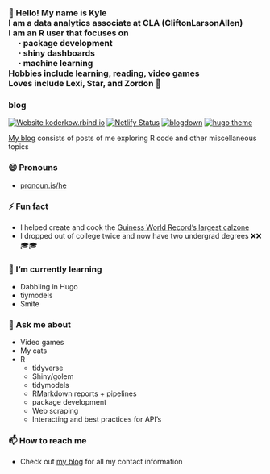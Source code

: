 
<h3>

👋 Hello\! My name is Kyle <br> I am a data analytics associate at CLA
(CliftonLarsonAllen)<br> I am an R user that focuses on<br>
<span style="padding-left:20px">· package development</span><br>
<span style="padding-left:20px">· shiny dashboards</span><br>
<span style="padding-left:20px">· machine learning</span><br> Hobbies
include learning, reading, video games<br> Loves include Lexi, Star, and
Zordon 💖

</h3>

### blog

<!-- badges: start -->

[![Website
koderkow.rbind.io](https://img.shields.io/website-up-down-green-red/http/shields.io.svg)](http://shields.io/)
[![Netlify
Status](https://api.netlify.com/api/v1/badges/18127686-d6ae-4ae3-807b-9027a45ef32a/deploy-status)](https://app.netlify.com/sites/koderkow/deploys)
[![blogdown](https://img.shields.io/badge/Made%20with-blogdown-orange)](https://bookdown.org/yihui/blogdown/)
[![hugo
theme](http://img.shields.io/badge/Hugo%20Theme-dream-FF4088?logo=hugo)](https://g1eny0ung.site/hugo-theme-dream/#/)
<!-- badges: end -->

[My blog](https://koderkow.rbind.io/) consists of posts of me exploring
R code and other miscellaneous topics

### 😄 Pronouns

  - [pronoun.is/he](pronoun.is/he)

### ⚡ Fun fact

  - I helped create and cook the [Guiness World Record’s largest
    calzone](https://www.guinnessworldrecords.com/world-records/largest-calzone#:~:text=The%20largest%20calzone%20weighs%2096.37,and%20sauce%20inside%20the%20dough.)
  - I dropped out of college twice and now have two undergrad degrees
    ❌❌🎓🎓

### 🌱 I’m currently learning

  - Dabbling in Hugo
  - tiymodels
  - Smite

### 💬 Ask me about

  - Video games
  - My cats
  - R
      - tidyverse
      - Shiny/golem
      - tidymodels
      - RMarkdown reports + pipelines
      - package development
      - Web scraping
      - Interacting and best practices for API’s

### 📫 How to reach me

  - Check out [my blog](https://koderkow.rbind.io/) for all my contact
    information
